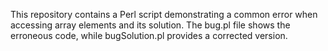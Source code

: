 This repository contains a Perl script demonstrating a common error when accessing array elements and its solution. The bug.pl file shows the erroneous code, while bugSolution.pl provides a corrected version.